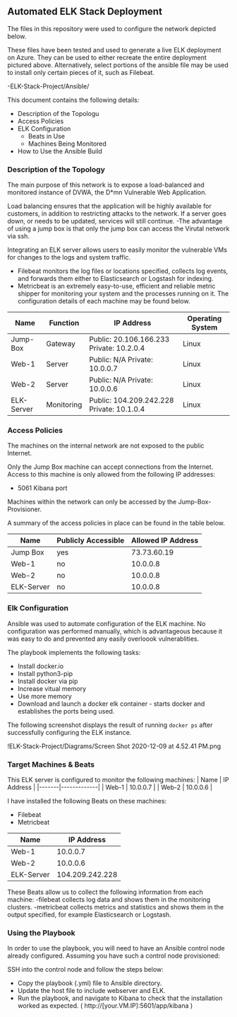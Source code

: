 ## Automated ELK Stack Deployment

The files in this repository were used to configure the network depicted below.

These files have been tested and used to generate a live ELK deployment on Azure. They can be used to either recreate the entire deployment pictured above. Alternatively, select portions of the ansible file may be used to install only certain pieces of it, such as Filebeat.

  -ELK-Stack-Project/Ansible/
  
This document contains the following details:
- Description of the Topologu
- Access Policies
- ELK Configuration
  - Beats in Use
  - Machines Being Monitored
- How to Use the Ansible Build


### Description of the Topology

The main purpose of this network is to expose a load-balanced and monitored instance of DVWA, the D*mn Vulnerable Web Application.

Load balancing ensures that the application will be highly available for customers, in addition to restricting attacks to the network. If a server goes down, or needs to be updated, services will still continue.
-The advantage of using a jump box is that only the jump box can access the Virutal network via ssh. 

Integrating an ELK server allows users to easily monitor the vulnerable VMs for changes to the logs and system traffic.
- Filebeat monitors the log files or locations specified, collects log events, and forwards them either to Elasticsearch or Logstash for indexing.
- Metricbeat is an extremely easy-to-use, efficient and reliable metric shipper for monitoring your system and the processes running on it. 
The configuration details of each machine may be found below.

| Name       | Function   | IP Address                                | Operating System |
|------------|------------|-----------------------------------------  |------------------|
| Jump-Box   | Gateway    | Public: 20.106.166.233 Private: 10.2.0.4  | Linux            |
| Web-1      | Server     | Public: N/A          Private: 10.0.0.7    | Linux            |
| Web-2      | Server     | Public: N/A          Private: 10.0.0.6    | Linux            |
| ELK-Server | Monitoring | Public: 104.209.242.228 Private: 10.1.0.4 | Linux            |

### Access Policies

The machines on the internal network are not exposed to the public Internet. 

Only the Jump Box machine can accept connections from the Internet. Access to this machine is only allowed from the following IP addresses:
- 5061 Kibana port

Machines within the network can only be accessed by the Jump-Box-Provisioner.

A summary of the access policies in place can be found in the table below.

| Name       | Publicly Accessible  | Allowed IP Address |
|------------|----------------------|--------------------|
| Jump Box   | yes                  | 73.73.60.19        |
| Web-1      | no                   | 10.0.0.8           |
| Web-2      | no                   | 10.0.0.8           |
| ELK-Server | no                   | 10.0.0.8           |

### Elk Configuration

Ansible was used to automate configuration of the ELK machine. No configuration was performed manually, which is advantageous because it was easy to do and prevented any easily overloook vulnerablities. 

The playbook implements the following tasks:
- Install docker.io
- Install python3-pip
- Install docker via pip
- Increase vitual memory  
- Use more memory 
- Download and launch a docker elk container - starts docker and establishes the ports being used.  

The following screenshot displays the result of running `docker ps` after successfully configuring the ELK instance.

!ELK-Stack-Project/Diagrams/Screen Shot 2020-12-09 at 4.52.41 PM.png

### Target Machines & Beats
This ELK server is configured to monitor the following machines:
| Name  | IP Address  |
|-------|-------------|
| Web-1 | 10.0.0.7    |
| Web-2 | 10.0.0.6    |

I have installed the following Beats on these machines:
- Filebeat
- Metricbeat 

| Name       | IP Address      |
|------------|--------------   |
| Web-1      | 10.0.0.7        |
| Web-2      | 10.0.0.6        |
| ELK-Server | 104.209.242.228 |

These Beats allow us to collect the following information from each machine:
-filebeat collects log data and shows them in the monitoring clusters. 
-metricbeat collects metrics and statistics and shows them in the output specified, for example Elasticsearch or Logstash. 

### Using the Playbook
In order to use the playbook, you will need to have an Ansible control node already configured. Assuming you have such a control node provisioned: 

SSH into the control node and follow the steps below:
- Copy the playbook (.yml) file to Ansible directory.
- Update the host file to include webserver and ELK. 
- Run the playbook, and navigate to Kibana to check that the installation worked as expected. 
   ( http://[your.VM.IP]:5601/app/kibana )

